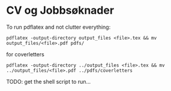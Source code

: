 # CV og Jobbsøknader
To run pdflatex and not clutter everything:
```
pdflatex -output-directory output_files <file>.tex && mv output_files/<file>.pdf pdfs/
```
for coverletters
```
pdflatex -output-directory ../output_files <file>.tex && mv ../output_files/<file>.pdf ../pdfs/coverletters
```
TODO: get the shell script to run... 